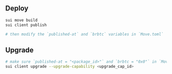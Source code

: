 ## Deploy

```bash
sui move build
sui client publish

# then modify the `published-at` and `brbtc` variables in `Move.toml`
```

## Upgrade

```bash
# make sure `published-at = "<package_id>"` and `brbtc = "0x0"` in `Move.toml`
sui client upgrade --upgrade-capability <upgrade_cap_id>
```